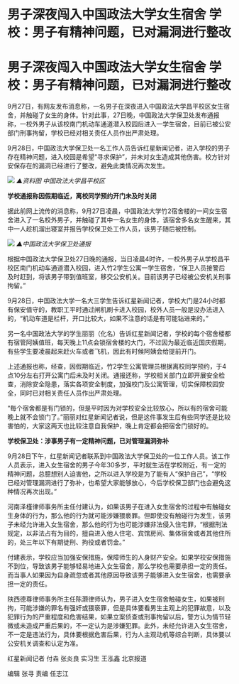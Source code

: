# 男子深夜闯入中国政法大学女生宿舍 学校：男子有精神问题，已对漏洞进行整改

# 男子深夜闯入中国政法大学女生宿舍 学校：男子有精神问题，已对漏洞进行整改

9月27日，有网友发布消息称，一名男子在深夜进入中国政法大学昌平校区女生宿舍，并触碰了女生的身体。针对此事，27日晚，中国政法大学保卫处发布通报称，一校外男子从该校南门机动车通道潜入校园后进入一学生宿舍，目前已被公安部门刑事拘留，学校已经对相关责任人员作出严肃处理。

9月28日，中国政法大学保卫处一名工作人员告诉红星新闻记者，进入学校的男子存在精神问题，进入校园是希望“寻求保护”，并未对女生造成其他伤害。校方针对安保存在的漏洞已经进行了整改，避免此类情况再次发生。

![](https://inews.gtimg.com/om_bt/OKOqZJwEWYv56hX1ANxocNBMCN6HFVLsKqd3Cd8vxCcdwAA/1000)
_▲资料图 中国政法大学昌平校区_

**学校通报称因假期临近，离校同学预约开门未及时关闭**

据此前网上流传的消息称，9月27日凌晨，中国政法大学竹2宿舍楼的一间女生宿舍进入了一名校外男子，并触碰了其中一名女生的身体，该宿舍多名女生醒来，其中一人趁机溜出寝室并报告学校保卫处工作人员，该男子随后被控制。

![](https://inews.gtimg.com/om_bt/Oq6ju1nZkKVPwsFyIf4QpuFh8E5TQO-9b7T-on1tCLQS4AA/1000)
_▲中国政法大学保卫处通报_

根据中国政法大学保卫处27日晚的通报，当日凌晨4时许，一校外男子从学校昌平校区南门机动车通道潜入校园，进入竹2学生公寓一学生宿舍，“保卫人员接警后及时赶到，将该男子带到值班室，移交公安机关。目前该男子已经被公安机关刑事拘留。”

9月28日，中国政法大学一名大三学生告诉红星新闻记者，学校大门是24小时都有保安值守的，教职工平时通过闸机刷卡进入校园，校外人员一般是没办法进入的，“机动车道是栏杆，开口比较大，如果不注意的话是有可能钻进来的。”

另一名中国政法大学的学生丽丽（化名）告诉红星新闻记者，学校的每个宿舍楼都有宿管阿姨值班，每天晚上11点会锁宿舍楼的大门，不过因为最近临近国庆假期，有些学生要凌晨起来赶火车或者飞机，因此有时候阿姨会给提前开门。

上述通报也称，经查，因假期临近，竹2学生公寓管理员根据离校同学预约，于4点10分左右打开公寓门后未及时关闭。通报还称，学校相关部门立即开展安全检查，消除安全隐患，落实各项安全制度，加强校门及公寓管理，切实保障校园安全，同时已对相关责任人员作出严肃处理。

“每个宿舍都是有门锁的，但是平时因为对学校安全比较放心，所以有的宿舍可能晚上就不会锁门了。”丽丽对红星新闻记者说，但是这件事发生后有些同学还是比较害怕的，大家这两天也比较注意自我保护，晚上肯定都会把宿舍门锁好的。

**学校保卫处：涉事男子有一定精神问题，已对管理漏洞弥补**

9月28日下午，红星新闻记者联系到中国政法大学保卫处的一位工作人员。该工作人员表示，进入女生宿舍的男子今年30多岁，平时就生活在学校附近，有一定的精神问题，总臆想别人迫害他，之所以进入学校是为了能有人“保护自己”，“学校已经对管理漏洞进行了弥补，也希望大家能够放心，今后学校保卫部门也会避免这种情况再次出现。”

河南泽槿律师事务所主任付建认为，如果该男子在进入女生宿舍的过程中有触碰女生身体的行为，那么他的行为就可能涉嫌猥亵罪。但即使没有触碰行为发生，该男子未经允许进入女生宿舍，那么他的行为也可能涉嫌非法侵入住宅罪，“根据刑法规定，以非法占有为目的，擅自进入他人住宅、宾馆房间、集体宿舍或者其他住所的，处三年以下有期徒刑、拘役或者罚金。”

付建表示，学校应当加强安保措施，保障师生的人身财产安全。如果学校安保措施不到位，导致该男子能够轻易地进入女生宿舍，那么学校也需要承担一定的责任。而当事人如果因为自身疏忽或者其他原因导致该男子能够进入女生宿舍，也需要承担一定的责任。

陕西德尊律师事务所主任陈灏律师认为，男子进入女生宿舍触碰女生，如果被刑拘，可能涉嫌的罪名有强奸或猥亵罪，但是具体要看男生主观上的犯罪故意，以及犯罪行为的严重程度和危害结果，如果立案侦查或刑事拘留以后，警方认为情节轻微或未造成严重后果的，不一定认为是涉嫌犯罪。此外，未经允许进入女生宿舍，不一定是违法行为，具体要根据危害后果，行为人主观动机等综合判断，具体要以公安机关调查和认定为准。

红星新闻记者 付垚 张炎良 实习生 王泓鑫 北京报道

编辑 张寻 责编 任志江

